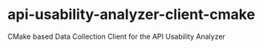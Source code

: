 api-usability-analyzer-client-cmake
===================================

CMake based Data Collection Client for the API Usability Analyzer 
